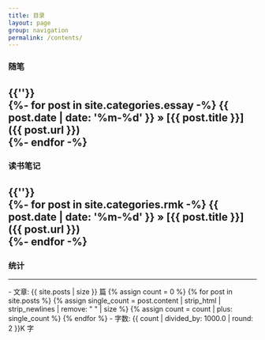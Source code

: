 ```yaml
---
title: 目录
layout: page
group: navigation
permalink: /contents/
---
```


### 随笔 
{{''}}         
{%- for post in site.categories.essay -%}
{{ post.date | date: '%m-%d' }} &raquo; [{{ post.title }}]({{ post.url }})<br/>
{%- endfor -%}
---
### 读书笔记      
{{''}}  
{%- for post in site.categories.rmk -%}
{{ post.date | date: '%m-%d' }} &raquo; [{{ post.title }}]({{ post.url }}) <br/>
{%- endfor -%}
---

### 统计
<hr>
- 文章: <span class="post_num">{{ site.posts | size }}</span> 篇
  {% assign count = 0 %}
  {% for post in site.posts %}
    {% assign single_count = post.content | strip_html | strip_newlines | remove: " " | size %}
    {% assign count = count | plus: single_count %}
  {% endfor %}
- 字数: <span class="post_num">{{ count | divided_by: 1000.0 | round: 2 }}K</span> 字





